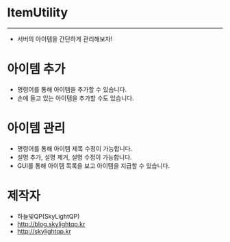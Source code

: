# ItemUtility
---------------------------
- 서버의 아이템을 간단하게 관리해보자!


# 아이템 추가
- 명령어를 통해 아이템을 추가할 수 있습니다.
- 손에 들고 있는 아이템을 추가할 수도 있습니다.

# 아이템 관리
- 명령어를 통해 아이템 제목 수정이 가능합니다.
- 설명 추가, 설명 제거, 설명 수정이 가능합니다.
- GUI를 통해 아이템 목록을 보고 아이템을 지급할 수 있습니다.


# 제작자
- 하늘빛QP(SkyLightQP)
- http://blog.skylightqp.kr
- http://skylightqp.kr
